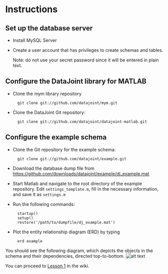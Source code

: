 Instructions
====

Set up the database server
-----
* Install MySQL Server
* Create a user account that has privileges to create schemas and tables.

  Note: do not use your secret password since it will be entered in plain text.

Configure the DataJoint library for MATLAB
----
* Clone the mym library repository

        git clone git://github.com/datajoint/mym.git
* Clone the DataJoint Git repository:

        git clone git://github.com/datajoint/datajoint-matlab.git

Configure the example schema
-----
* Clone the Git repository for the example schema:

        git clone git://github.com/datajoint/example.git
* Download the database dump file from 
        https://github.com/downloads/datajoint/example/dj_example.mat
* Start Matlab and navigate to the root directory of the example 
  repository. Edit `settings_template.m`, fill in the necessary information,
  and save it as `settings.m`
* Run the following commands:

        startup()
        setup()
        restore('/path/to/dumpfile/dj_example.mat')

* Plot the entity relationship diagram (ERD) by typing

        erd example

You should see the following diagram, which depicts the objects in the schema and their dependencies, directed top-to-bottom.
![alt text](https://raw.github.com/datajoint/example/master/example.png "ERD")

You can proceed to [Lesson 1](https://github.com/datajoint/example/wiki/Lesson-1.--Fetching-data) in the wiki.